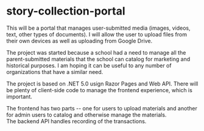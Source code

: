 # story-collection-portal
This will be a portal that manages user-submitted media (images, videos, text, other types of documents).  I will allow the user to upload files from their own devices as well as uploading from Google Drive.

The project was started because a school had a need to manage all the parent-submitted materials that the school can catalog for marketing and historical purposes.  I am hoping it can be useful to any number of organizations that have a similar need.

The project is based on .NET 5.0 usign Razor Pages and Web API.  There will be plenty of client-side code to manage the frontend experience, which is important.

The frontend has two parts -- one for users to upload materials and another for admin users to catalog and otherwise manage the materials.  
The backend API handles recording of the transactions.

